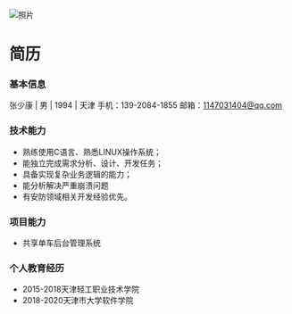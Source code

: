 ![照片](http://static.588ku.com/imgPath/public/images/comy-intro-entry.jpg?v=180816)
# 简历

### 基本信息

张少康 | 男 | 1994 | 天津
手机：139-2084-1855
邮箱：1147031404@qq.com

### 技术能力
* 熟练使用C语言、熟悉LINUX操作系统；
* 能独立完成需求分析、设计、开发任务；
* 具备实现复杂业务逻辑的能力；
* 能分析解决严重崩溃问题
* 有安防领域相关开发经验优先。
### 项目能力
* 共享单车后台管理系统

### 个人教育经历
* 2015-2018天津轻工职业技术学院
* 2018-2020天津市大学软件学院
